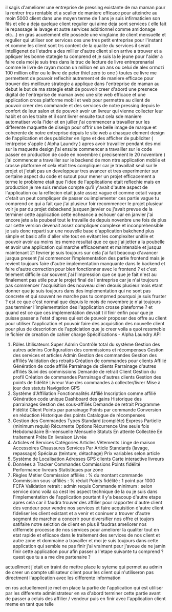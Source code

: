 il sagis d'ameliorer une entreprise de pressing existante de ma maman pour la rentrer tres rentable et a  scaller de maniere efficace pour atteindre au moin 5000 client dans une moyen terme de 1 ans
je suis infirmaticien son fils et elle a deja quelque client regulier qui aime deja sont services ( elle fait le repassage le lavage et autre services additionnel comme amidonage etc...) en gras acuelement elle possede une vingtaine de client mensuelle et regulier qui utiliser son services ces une tres petit entreprise pour l'instant et comme les client sont trs content de la qualite du services il serait intelligenet de l'etadre a des millier d'autre client si on arrive a trouver et a ppliquer les bonne stategie tu comprend et je suis la le jeune pour l'aider a faire cela
moi je suis tres dans le truc de lecture de livre entreprenarial comme le livre de rayan moran  un million en un ans ou celui de alex ormozi 100 million offer ou le livre de peter thiel zero to one ) toutes ce livre me permettent de pouvoir reflechir autrement et de maniere efficace pour trouver des meilleure strategie a applique dans l'entreprise de maman
au debut le but de ma stategie etait de pouvoir creer d'abord une presnece digital de l'entreprise de maman avec une site web efficace et une application  cross platforme mobil et web pour permettre au client de pouvoir creer des commande et des services de notre pressing depuis le confort de leur salon et de pouvoir avoir un livreur qui vienne collecter leur habit et on les traite et il sont livrer ensuite tout cela sde maniere automatiser voila l'ider  et en juiller j'ai commencer a travailler sur les differente maquette de diseign pour offrir une belle image de marque et coherente de notre entreprise depuis le site web a chasque element design de l'application et des publiciter en ligne et des afficher de publiciter ( lentrpeise s'apple ( Alpha Laundry )
apres avoir travailler pendant des moi sur la maquette design j'ai ensuite commencer a travailler sur le code passer en production de code en novembre ( precisement le 20 novembre ) j'ai commencer a travailler sur le backend de mon ntre application mobile et crosse platforme et cela etait tres compliquer car je travaillait seul sur le projet et j'etait pas un developpeur tres avancer et tres experimenter sur certaine aspect du code et sutout pour mener un projet efficacement a terme le probleme etait que l'idee de l'applicatione etait reflechie mais en production je me suis rendue compte qu'il y'avait d'autre aspect de l'application ou la reflecion etait juste assez vague et comme cetait vaque c'etait un peut compliquer de passer ou implementer ces partie vague tu comprend ce qui a fait que j'ai plusieur foir recommencer le projet plusieur voir je par du projet debackend jusquen janvier ou j'avait prevue de la terminer cette application cette echeance a echouer car en janvier j'ai encore jete a la poubeel tout le travaille de depuis novenbre une fois de plus car cette version devenait assez compliquer complexe et inconprehensible je suis donc reparti sur une nouvelle base d'application bakchend plus simple et basic afin d'aller vite tout en evitant les complexiter unitile et pouvoir avoir au moins les meme resultat que ce que j'ai jetter a la poubelle et avoir une application qui marche efficacement et maintenable et jusqua maintenant 21 fevrier je suis toujours sur cela j'ai fait beacoup d'avancer jusqua present j'ai commencer l'implementation des partie frontend mais je revient toujours faire d'autre implementation manquante dans le backend et faire d'autre correction pour bien fonctionner avec le frontend ?  et c'est telement difficile car souvent j'ai l'impression que ce que je fait n'est au finalement pas utile pour le projet final de l'entreprise car je n'ai toujours pas commencer l'acquisition des nouveau clien deouis plusieur mois etant donner que je suis toujours dans des implementation qui ne sont pas concrete et qui souvent ne marche pas tu comprned pourquoi je suis fruster ?
est ce que c'est normal que depuis le mois de novembre je n'ai toujours pas terminer l'implementation des l'application crosse plateforme ? et quand est ce que ces implementation devrait t il finir enfin pour que je puisse passer a l'etat d'apres qui est de pouvoir proposer des offre au client pour utiliser l'application et pouvoir faire des acquisition des nouvelle client
pour plus de descriotion de l'applciation que je creer voila a quoi ressmeble le fichier de creation de cahier  charge
Spécifications - Alpha Laundry API
1. Rôles Utilisateurs
Super Admin
Contrôle total du système
Gestion des autres admins
Configuration des commissions et récompenses
Gestion des services et articles
Admin
Gestion des commandes
Gestion des affiliés
Validation des retraits
Création de commandes pour clients
Affilié
Génération de code affilié
Parrainage de clients
Parrainage d'autres affiliés
Suivi des commissions
Demande de retrait
Client
Gestion du profil
Création de commandes
Parrainage d'autres clients
Gestion des points de fidélité
Livreur
Vue des commandes à collecter/livrer
Mise à jour des statuts
Navigation GPS
2. Système d'Affiliation
Fonctionnalités Affilié
Inscription comme affilié
Génération code unique
Dashboard des gains
Historique des parrainages
Gestion des sous-affiliés
Demande de retrait
Programme Fidélité Client
Points par parrainage
Points par commande
Conversion en réduction
Historique des points
Catalogue de récompenses
3. Gestion des Commandes
Types
Standard (complète)
Express
Partielle (minimum requis)
Récurrente
Options Récurrence
Une seule fois
Hebdomadaire
Bi-mensuelle
Mensuelle
Statuts
En attente
Collectée
En traitement
Prête
En livraison
Livrée
4. Articles et Services
Catégories Articles
Vêtements
Linge de maison
Accessoires
Chaussures
Services Par Article
Standards (lavage, repassage)
Spéciaux (teinture, détachage)
Prix variables selon article
5. Système de Localisation
Adresses GPS clients
Carte interactive livreurs
6. Données à Tracker
Commandes
Commissions
Points fidélité
Performance livreurs
Statistiques par zone
7. Règles Métier
Commission affiliés : % du montant commande
Commission sous-affiliés : % réduit
Points fidélité : 1 point par 1000 FCFA
Validation retrait : admin requis
Commande minimum : selon service
donc voila ca cest les aspect technique de la ou je suis dans l'implementation de l'application
pourtant il y'a beacoup d'autre etape apres cela car il faudra trouver des  affilier pour rapporter d'autre client des vendeur pour vendre nos services et faire acquisition d'autre client fideliser les client existant et a venir et coninuer a trouver d'autre segment de marcher a concerir pour diversifier nos offre et toujors satifaire notre selction de client en plus il faudras ameliorer nos differnete processe de nos services pour ameliorer la qualiter tout en etat rapide et efiicace dans le traitement des services de nos client et autre zone et dommaine a travailler et moi je suis toujours dans cette application qui semble ne pas finir j'ai vraiment peur j'avoue de ne jamin finir cette application pour afin passer a l'etape suivante tu comprend ? quest que tu a a me dire partenaire ?

actuellment j'etait en  traint de mettre place le syteme qui permet au admin de creer un compte utilisateur client pour les client qui n'utiliseron pas directment l'application avec les differente information 

en ros actuellement je met en place la partie de l'application qui est utiliser par les differente administrateur en va d'abord terminer cette partie avant de passer a celuis des affilier / vendeur puis en finir avec l'application client meme en tant que telle